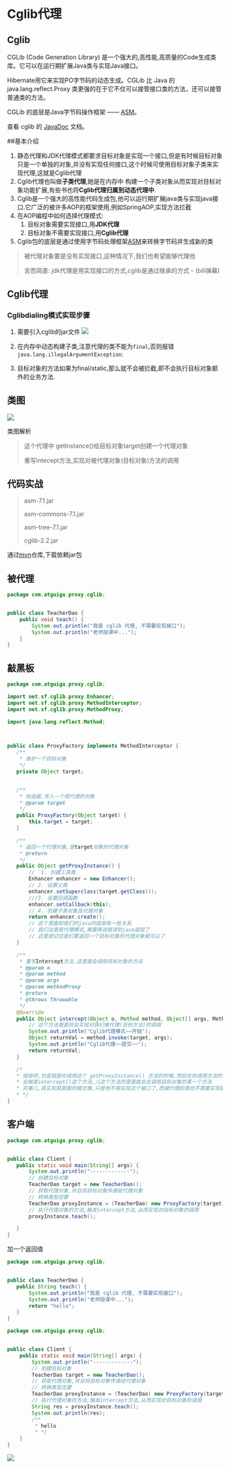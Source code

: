 
# Cglib代理
## Cglib

CGLib (Code Generation Library) 是一个强大的,高性能,高质量的Code生成类库。它可以在运行期扩展Java类与实现Java接口。

Hibernate用它来实现PO字节码的动态生成。CGLib 比 Java 的 java.lang.reflect.Proxy 类更强的在于它不仅可以接管接口类的方法，还可以接管普通类的方法。


CGLib 的底层是Java字节码操作框架 —— [ASM](http://www.oschina.net/p/asm)。

查看 cglib 的 [JavaDoc](http://cglib.sourceforge.net/apidocs/index.html) 文档。


##基本介绍
 
1. 静态代理和JDK代理模式都要求目标对象是实现一个接口,但是有时候目标对象只是一个单独的对象,并没有实现任何接口,这个时候可使用目标对象子类来实现代理,这就是Cglib代理
2. Cglib代理也叫做**子类代理**,她是在内存中 构建一个子类对象从而实现对目标对象功能扩展,有些书也将**Cglib代理归属到动态代理中**.
3. Cglib是一个强大的高性能代码生成包,他可以运行期扩展java类与实现java接口.它广泛的被许多AOP的框架使用,例如SpringAOP,实现方法拦截
4. 在AOP编程中如何选择代理模式:
    1. 目标对象需要实现接口,用**JDK代理**
    2. 目标对象不需要实现接口,用**Cglib代理**
5. Cglib包的底层是通过使用字节码处理框架[ASM](https://www.oschina.net/p/asm?hmsr=aladdin1e1)来转换字节码并生成新的类

    
>
>被代理对象要是没有实现接口,这种情况下,我们也希望能够代理他
>
>言而简直: jdk代理是用实现接口的方式,cglib是通过继承的方式 - (bili弹幕)
>
 
 ## Cglib代理
 ### Cglibdialing模式实现步骤
 
 1. 需要引入cglib的jar文件
  ![](./img/QQ截图20210207210309.png)

 
 2. 在内存中动态构建子类,注意代理的类不能为`final`,否则报错`java.lang.illegalArgumentException`:
 
 3. 目标对象的方法如果为final/static,那么就不会被拦截,即不会执行目标对象额外的业务方法.
 
 ## 类图
 
 ![](./img/QQ截图20210207204816.png)
  
 
 类图解析
 
 > 这个代理中 
> getInstance()给目标对象target创建一个代理对象
>
>重写intecept方法,实现对被代理对象(目标对象)方法的调用
>
 
 
 ## 代码实战
> asm-7.1.jar
>
>asm-commons-7.1.jar
>
>asm-tree-7.1.jar
>
>cglib-2.2.jar

 通过[mvn](https://mvnrepository.com/)仓库,下载依赖jar包
 
 ## 被代理
 
```java
package com.atguigu.proxy.cglib;


public class TeacherDao {
    public void teach() {
        System.out.println("我是 cglib 代理, 不需要实现接口");
        System.out.println("老师授课中...");
    }
}

```
 
 
 ## 敲黑板
 
 
 
  
 ```java
package com.atguigu.proxy.cglib;

import net.sf.cglib.proxy.Enhancer;
import net.sf.cglib.proxy.MethodInterceptor;
import net.sf.cglib.proxy.MethodProxy;

import java.lang.reflect.Method;



public class ProxyFactory implements MethodInterceptor {
    /**
     * 维护一个目标对象
     */
    private Object target;


    /**
     * 构造器,传入一个倍代理的对象
     * @param target
     */
    public ProxyFactory(Object target) {
        this.target = target;
    }

    /**
     * 返回一个代理对象,是target对象的代理对象
     * @return
     */
    public Object getProxyInstance() {
        // `1. 创建工具类
        Enhancer enhancer = new Enhancer();
        // 2. 设置父类
        enhancer.setSuperclass(target.getClass());
        ///3. 设置回调函数
        enhancer.setCallback(this);
        // 4. 创建子类对象及代理对象
        return enhancer.create();
        // 这个里面和我们的java的底层有一些关系
        // 我们这里是代理模式,需要再说就讲到java底层了
        // 这里就记住我们要返回一个目标对象的代理对象就可以了
    }

    /**
     * 重写Intercept方法,这里面会调用目标对象的方法
     * @param o
     * @param method
     * @param args
     * @param methodProxy
     * @return
     * @throws Throwable
     */
    @Override
    public Object intercept(Object o, Method method, Object[] args, MethodProxy methodProxy) throws Throwable {
        // 这个方法里面将会实现对我们被代理(目标方法)的调用
        System.out.println("Cglib代理模式~~开始");
        Object returnVal = method.invoke(target, args);
        System.out.println("Cglib代理~~提交~~");
        return returnVal;
    }

    /*
    * 很绕吧,也是就是你调用这个 getProxyInstance() 方法的时候,然后在你调用方法的时候
    * 会触发intercept()这个方法,儿这个方法的里面就会去调用目标对象的某一个方法
    * 完事儿,其实和其那面的模式像,只是他不用实现这个接口了,而被代理的类也不需要实现接口
    * */
}

```
 
 
 
 ## 客户端
 
 
 
  
 ```java
package com.atguigu.proxy.cglib;


public class Client {
    public static void main(String[] args) {
        System.out.println("-------------");
        // 创建目标对象
        TeacherDao target = new TeacherDao();
        // 获取代理对象,并且将目标对象传递给代理对象
        // 转换类型还要
        TeacherDao proxyInstance = (TeacherDao) new ProxyFactory(target).getProxyInstance();
        // 执行代理对象的方法,触发intercept方法,从而实现对目标对象的调用
        proxyInstance.teach();

    }
}
```
 
 加一个返回值
 
 
 ```java
package com.atguigu.proxy.cglib;


public class TeacherDao {
    public String teach() {
        System.out.println("我是 cglib 代理, 不需要实现接口");
        System.out.println("老师授课中...");
        return "hello";
    }
}
```


```java
package com.atguigu.proxy.cglib;


public class Client {
    public static void main(String[] args) {
        System.out.println("-------------");
        // 创建目标对象
        TeacherDao target = new TeacherDao();
        // 获取代理对象,并且将目标对象传递给代理对象
        // 转换类型还要
        TeacherDao proxyInstance = (TeacherDao) new ProxyFactory(target).getProxyInstance();
        // 执行代理对象的方法,触发intercept方法,从而实现对目标对象的调用
        String res = proxyInstance.teach();
        System.out.println(res);
        /**
         * hello
         * */
    }
}

```
 
 
 
 
 
 
 
![](./img/mm/meizi02.jpg)
